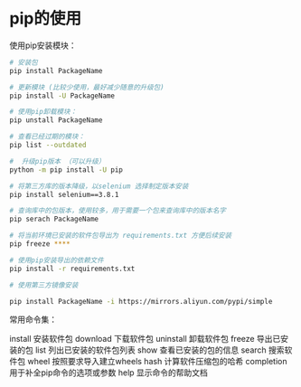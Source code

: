 # pip的使用

使用pip安装模块：
```sh
# 安装包
pip install PackageName

# 更新模块 (比较少使用，最好减少随意的升级包)
pip install -U PackageName

# 使用pip卸载模块：
pip unstall PackageName

# 查看已经过期的模块：
pip list --outdated

#  升级pip版本 （可以升级）
python -m pip install -U pip

# 将第三方库的版本降级，以selenium 选择制定版本安装
pip install selenium==3.8.1

# 查询库中的包版本，使用较多，用于需要一个包来查询库中的版本名字
pip serach PackageName

# 将当前环境已安装的软件包导出为 requirements.txt 方便后续安装
pip freeze ****

# 使用pip安装导出的依赖文件
pip install -r requirements.txt

# 使用第三方镜像安装

pip install PackageName -i https://mirrors.aliyun.com/pypi/simple
```


常用命令集：

install                     安装软件包
download              下载软件包
uninstall                 卸载软件包
freeze                     导出已安装的包
list                           列出已安装的软件包列表
show                       查看已安装的包的信息
search                     搜索软件包
wheel                      按照要求导入建立wheels
hash                         计算软件压缩包的哈希
completion             用于补全pip命令的选项或参数
help                         显示命令的帮助文档

